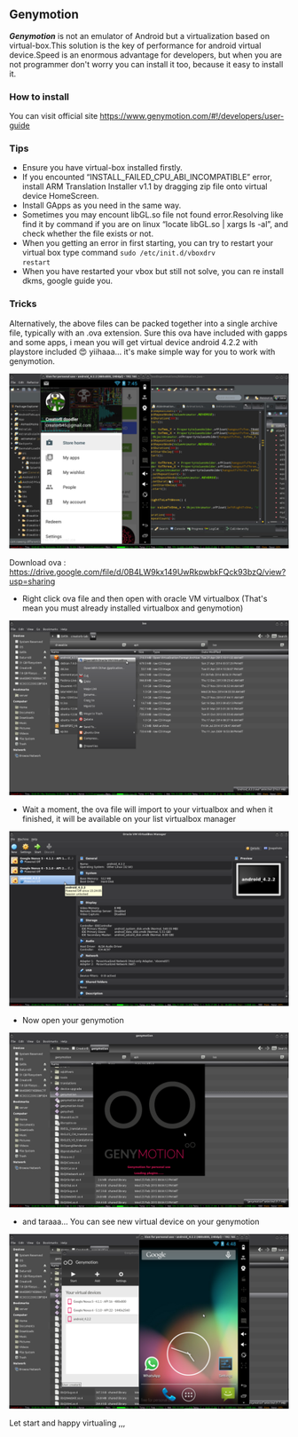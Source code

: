 Genymotion
----------

***Genymotion*** is not an emulator of Android but a virtualization based on virtual-box.This solution is the key of performance for android virtual device.Speed is an enormous advantage for developers, but when you are not programmer don't worry you can install it too, because it easy to install it.

### How to install

You can visit official site https://www.genymotion.com/#!/developers/user-guide

### Tips

* Ensure you have virtual-box installed firstly.
* If you encounted “INSTALL_FAILED_CPU_ABI_INCOMPATIBLE” error, install ARM Translation Installer v1.1 by dragging zip file onto virtual device HomeScreen.
* Install GApps as you need in the same way.
* Sometimes you may encount libGL.so file not found error.Resolving like find it by command if you are on linux “locate libGL.so | xargs ls -al”, and check whether the file exists or not.
* When you getting an error in first starting, you can try to restart your virtual box type command <code>sudo /etc/init.d/vboxdrv restart</code>
* When you have restarted your vbox but still not solve, you can re install dkms, google guide you. 

### Tricks

Alternatively, the above files can be packed together into a single archive file, typically with an .ova extension. Sure this ova have included with gapps and some apps, i mean you will get virtual device android 4.2.2 with playstore included :heart_eyes: yiihaaa... it's make simple way for you to work with genymotion.

![creatorb](https://raw.githubusercontent.com/CreatorB/Virtual/master/img/ss/playstore_creatorb.png)

Download ova : https://drive.google.com/file/d/0B4LW9kx149UwRkpwbkFQck93bzQ/view?usp=sharing

+ Right click ova file and then open with oracle VM virtualbox (That's mean you must already installed virtualbox and genymotion)

![creatorb](https://raw.githubusercontent.com/CreatorB/Virtual/master/img/ss/genymotion-1.png)

+ Wait a moment, the ova file will import to your virtualbox and when it finished, it will be available on your list virtualbox manager

![creatorb](https://raw.githubusercontent.com/CreatorB/Virtual/master/img/ss/genymotion_2.png)

+ Now open your genymotion

![creatorb](https://raw.githubusercontent.com/CreatorB/Virtual/master/img/ss/genymotion_3.png)

+ and taraaa... You can see new virtual device on your genymotion

![creatorb](https://raw.githubusercontent.com/CreatorB/Virtual/master/img/ss/genymotion_5.png)

Let start and happy virtualing ,,,
